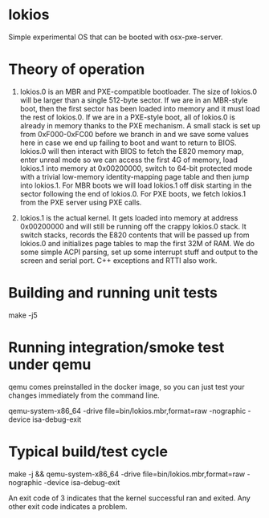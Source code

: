 # lokios

Simple experimental OS that can be booted with osx-pxe-server.

# Theory of operation

1. lokios.0 is an MBR and PXE-compatible bootloader.  The size of lokios.0 will be larger than a single 512-byte sector.  If we are in an MBR-style boot, then the first sector has been loaded into memory and it must load the rest of lokios.0.  If we are in a PXE-style boot, all of lokios.0 is already in memory thanks to the PXE mechanism.  A small stack is set up from 0xF000-0xFC00 before we branch in and we save some values here in case we end up failing to boot and want to return to BIOS.  lokios.0 will then interact with BIOS to fetch the E820 memory map, enter unreal mode so we can access the first 4G of memory, load lokios.1 into memory at 0x00200000, switch to 64-bit protected mode with a trivial low-memory identity-mapping page table and then jump into lokios.1.  For MBR boots we will load lokios.1 off disk starting in the sector following the end of lokios.0.  For PXE boots, we fetch lokios.1 from the PXE server using PXE calls.

2. lokios.1 is the actual kernel.  It gets loaded into memory at address 0x00200000 and will still be running off the crappy lokios.0 stack.  It switch stacks, records the E820 contents that will be passed up from lokios.0 and initializes page tables to map the first 32M of RAM.  We do some simple ACPI parsing, set up some interrupt stuff and output to the screen and serial port.  C++ exceptions and RTTI also work.

# Building and running unit tests

make -j5

# Running integration/smoke test under qemu

qemu comes preinstalled in the docker image, so you can just test your changes immediately from the command line.

qemu-system-x86_64 -drive file=bin/lokios.mbr,format=raw -nographic -device isa-debug-exit

# Typical build/test cycle

make -j && qemu-system-x86_64 -drive file=bin/lokios.mbr,format=raw -nographic -device isa-debug-exit

An exit code of 3 indicates that the kernel successful ran and exited.  Any other exit code indicates a problem.
